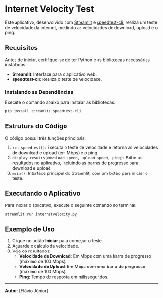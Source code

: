 # Internet Velocity Test

Este aplicativo, desenvolvido com [Streamlit](https://streamlit.io/) e [speedtest-cli](https://pypi.org/project/speedtest-cli/), realiza um teste de velocidade da internet, medindo as velocidades de download, upload e o ping.

## Requisitos

Antes de iniciar, certifique-se de ter Python e as bibliotecas necessárias instaladas:

- **Streamlit**: Interface para o aplicativo web.
- **speedtest-cli**: Realiza o teste de velocidade.

### Instalando as Dependências

Execute o comando abaixo para instalar as bibliotecas:

```bash
pip install streamlit speedtest-cli
```

## Estrutura do Código

O código possui três funções principais:

1. `run_speedtest()`: Executa o teste de velocidade e retorna as velocidades de download e upload (em Mbps) e o ping.
2. `display_results(download_speed, upload_speed, ping)`: Exibe os resultados no aplicativo, incluindo as barras de progresso para download e upload.
3. `main()`: Interface principal do Streamlit, com um botão para iniciar o teste.

## Executando o Aplicativo

Para iniciar o aplicativo, execute o seguinte comando no terminal:

```bash
streamlit run internetvelocity.py
```

## Exemplo de Uso

1. Clique no botão **Iniciar** para começar o teste.
2. Aguarde o cálculo da velocidade.
3. Veja os resultados:
   - **Velocidade de Download**: Em Mbps com uma barra de progresso (máximo de 100 Mbps).
   - **Velocidade de Upload**: Em Mbps com uma barra de progresso (máximo de 100 Mbps).
   - **Ping**: Tempo de resposta em milissegundos.

---

**Autor**: [Flávio Júnior]

